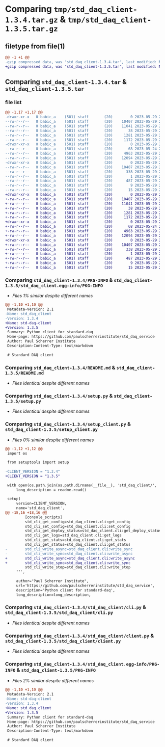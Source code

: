 # Comparing `tmp/std_daq_client-1.3.4.tar.gz` & `tmp/std_daq_client-1.3.5.tar.gz`

## filetype from file(1)

```diff
@@ -1 +1 @@
-gzip compressed data, was "std_daq_client-1.3.4.tar", last modified: Mon May 29 22:09:51 2023, max compression
+gzip compressed data, was "std_daq_client-1.3.5.tar", last modified: Mon May 29 22:35:04 2023, max compression
```

## Comparing `std_daq_client-1.3.4.tar` & `std_daq_client-1.3.5.tar`

### file list

```diff
@@ -1,17 +1,17 @@
-drwxr-xr-x   0 babic_a    (501) staff       (20)        0 2023-05-29 22:09:51.400818 std_daq_client-1.3.4/
--rw-r--r--   0 babic_a    (501) staff       (20)    10407 2023-05-29 22:09:51.400632 std_daq_client-1.3.4/PKG-INFO
--rw-r--r--   0 babic_a    (501) staff       (20)    11041 2023-05-29 21:27:28.000000 std_daq_client-1.3.4/README.md
--rw-r--r--   0 babic_a    (501) staff       (20)       38 2023-05-29 22:09:51.400851 std_daq_client-1.3.4/setup.cfg
--rw-r--r--   0 babic_a    (501) staff       (20)     1281 2023-05-29 21:27:28.000000 std_daq_client-1.3.4/setup.py
--rw-r--r--   0 babic_a    (501) staff       (20)     1172 2023-05-29 22:09:37.000000 std_daq_client-1.3.4/setup_client.py
-drwxr-xr-x   0 babic_a    (501) staff       (20)        0 2023-05-29 22:09:51.399854 std_daq_client-1.3.4/std_daq_client/
--rw-r--r--   0 babic_a    (501) staff       (20)       68 2023-05-24 22:05:07.000000 std_daq_client-1.3.4/std_daq_client/__init__.py
--rw-r--r--   0 babic_a    (501) staff       (20)     4963 2023-05-29 21:44:57.000000 std_daq_client-1.3.4/std_daq_client/cli.py
--rw-r--r--   0 babic_a    (501) staff       (20)    12094 2023-05-29 21:27:28.000000 std_daq_client-1.3.4/std_daq_client/client.py
-drwxr-xr-x   0 babic_a    (501) staff       (20)        0 2023-05-29 22:09:51.400468 std_daq_client-1.3.4/std_daq_client.egg-info/
--rw-r--r--   0 babic_a    (501) staff       (20)    10407 2023-05-29 22:09:51.000000 std_daq_client-1.3.4/std_daq_client.egg-info/PKG-INFO
--rw-r--r--   0 babic_a    (501) staff       (20)      338 2023-05-29 22:09:51.000000 std_daq_client-1.3.4/std_daq_client.egg-info/SOURCES.txt
--rw-r--r--   0 babic_a    (501) staff       (20)        1 2023-05-29 22:09:51.000000 std_daq_client-1.3.4/std_daq_client.egg-info/dependency_links.txt
--rw-r--r--   0 babic_a    (501) staff       (20)      487 2023-05-29 22:09:51.000000 std_daq_client-1.3.4/std_daq_client.egg-info/entry_points.txt
--rw-r--r--   0 babic_a    (501) staff       (20)        9 2023-05-29 22:09:51.000000 std_daq_client-1.3.4/std_daq_client.egg-info/requires.txt
--rw-r--r--   0 babic_a    (501) staff       (20)       15 2023-05-29 22:09:51.000000 std_daq_client-1.3.4/std_daq_client.egg-info/top_level.txt
+drwxr-xr-x   0 babic_a    (501) staff       (20)        0 2023-05-29 22:35:04.318166 std_daq_client-1.3.5/
+-rw-r--r--   0 babic_a    (501) staff       (20)    10407 2023-05-29 22:35:04.317983 std_daq_client-1.3.5/PKG-INFO
+-rw-r--r--   0 babic_a    (501) staff       (20)    11041 2023-05-29 21:27:28.000000 std_daq_client-1.3.5/README.md
+-rw-r--r--   0 babic_a    (501) staff       (20)       38 2023-05-29 22:35:04.318196 std_daq_client-1.3.5/setup.cfg
+-rw-r--r--   0 babic_a    (501) staff       (20)     1281 2023-05-29 21:27:28.000000 std_daq_client-1.3.5/setup.py
+-rw-r--r--   0 babic_a    (501) staff       (20)     1172 2023-05-29 22:34:38.000000 std_daq_client-1.3.5/setup_client.py
+drwxr-xr-x   0 babic_a    (501) staff       (20)        0 2023-05-29 22:35:04.317236 std_daq_client-1.3.5/std_daq_client/
+-rw-r--r--   0 babic_a    (501) staff       (20)       68 2023-05-24 22:05:07.000000 std_daq_client-1.3.5/std_daq_client/__init__.py
+-rw-r--r--   0 babic_a    (501) staff       (20)     4963 2023-05-29 21:44:57.000000 std_daq_client-1.3.5/std_daq_client/cli.py
+-rw-r--r--   0 babic_a    (501) staff       (20)    12094 2023-05-29 21:27:28.000000 std_daq_client-1.3.5/std_daq_client/client.py
+drwxr-xr-x   0 babic_a    (501) staff       (20)        0 2023-05-29 22:35:04.317841 std_daq_client-1.3.5/std_daq_client.egg-info/
+-rw-r--r--   0 babic_a    (501) staff       (20)    10407 2023-05-29 22:35:04.000000 std_daq_client-1.3.5/std_daq_client.egg-info/PKG-INFO
+-rw-r--r--   0 babic_a    (501) staff       (20)      338 2023-05-29 22:35:04.000000 std_daq_client-1.3.5/std_daq_client.egg-info/SOURCES.txt
+-rw-r--r--   0 babic_a    (501) staff       (20)        1 2023-05-29 22:35:04.000000 std_daq_client-1.3.5/std_daq_client.egg-info/dependency_links.txt
+-rw-r--r--   0 babic_a    (501) staff       (20)      487 2023-05-29 22:35:04.000000 std_daq_client-1.3.5/std_daq_client.egg-info/entry_points.txt
+-rw-r--r--   0 babic_a    (501) staff       (20)        9 2023-05-29 22:35:04.000000 std_daq_client-1.3.5/std_daq_client.egg-info/requires.txt
+-rw-r--r--   0 babic_a    (501) staff       (20)       15 2023-05-29 22:35:04.000000 std_daq_client-1.3.5/std_daq_client.egg-info/top_level.txt
```

### Comparing `std_daq_client-1.3.4/PKG-INFO` & `std_daq_client-1.3.5/std_daq_client.egg-info/PKG-INFO`

 * *Files 1% similar despite different names*

```diff
@@ -1,10 +1,10 @@
 Metadata-Version: 2.1
-Name: std_daq_client
-Version: 1.3.4
+Name: std-daq-client
+Version: 1.3.5
 Summary: Python client for standard-daq
 Home-page: https://github.com/paulscherrerinstitute/std_daq_service
 Author: Paul Scherrer Institute
 Description-Content-Type: text/markdown
 
 # Standard DAQ client
```

### Comparing `std_daq_client-1.3.4/README.md` & `std_daq_client-1.3.5/README.md`

 * *Files identical despite different names*

### Comparing `std_daq_client-1.3.4/setup.py` & `std_daq_client-1.3.5/setup.py`

 * *Files identical despite different names*

### Comparing `std_daq_client-1.3.4/setup_client.py` & `std_daq_client-1.3.5/setup_client.py`

 * *Files 0% similar despite different names*

```diff
@@ -1,12 +1,12 @@
 import os
 
 from setuptools import setup
 
-CLIENT_VERSION = "1.3.4"
+CLIENT_VERSION = "1.3.5"
 
 with open(os.path.join(os.path.dirname(__file__), 'std_daq_client/', 'README.md')) as readme:
     long_description = readme.read()
 
 setup(
     version=CLIENT_VERSION,
     name='std_daq_client',
@@ -18,16 +18,16 @@
         [console_scripts]
         std_cli_get_config=std_daq_client.cli:get_config
         std_cli_set_config=std_daq_client.cli:set_config
         std_cli_get_deploy_status=std_daq_client.cli:get_deploy_status
         std_cli_get_logs=std_daq_client.cli:get_logs
         std_cli_get_stats=std_daq_client.cli:get_stats
         std_cli_get_status=std_daq_client.cli:get_status
-        std_cli_write_async=std_daq_client.cli:write_sync
-        std_cli_write_sync=std_daq_client.cli:write_async
+        std_cli_write_async=std_daq_client.cli:write_async
+        std_cli_write_sync=std_daq_client.cli:write_sync
         std_cli_write_stop=std_daq_client.cli:write_stop
     ''',
 
     author="Paul Scherrer Institute",
     url='https://github.com/paulscherrerinstitute/std_daq_service',
     description='Python client for standard-daq',
     long_description=long_description,
```

### Comparing `std_daq_client-1.3.4/std_daq_client/cli.py` & `std_daq_client-1.3.5/std_daq_client/cli.py`

 * *Files identical despite different names*

### Comparing `std_daq_client-1.3.4/std_daq_client/client.py` & `std_daq_client-1.3.5/std_daq_client/client.py`

 * *Files identical despite different names*

### Comparing `std_daq_client-1.3.4/std_daq_client.egg-info/PKG-INFO` & `std_daq_client-1.3.5/PKG-INFO`

 * *Files 2% similar despite different names*

```diff
@@ -1,10 +1,10 @@
 Metadata-Version: 2.1
-Name: std-daq-client
-Version: 1.3.4
+Name: std_daq_client
+Version: 1.3.5
 Summary: Python client for standard-daq
 Home-page: https://github.com/paulscherrerinstitute/std_daq_service
 Author: Paul Scherrer Institute
 Description-Content-Type: text/markdown
 
 # Standard DAQ client
```

